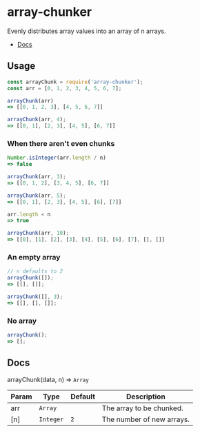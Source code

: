 # array-chunker
Evenly distributes array values into an array of n arrays.

- [Docs](#docs)

## Usage

```javascript
const arrayChunk = require('array-chunker');
const arr = [0, 1, 2, 3, 4, 5, 6, 7];

arrayChunk(arr)
=> [[0, 1, 2, 3], [4, 5, 6, 7]]

arrayChunk(arr, 4);
=> [[0, 1], [2, 3], [4, 5], [6, 7]]
```

### When there aren't even chunks
```javascript
Number.isInteger(arr.length / n)
=> false
```

```javascript
arrayChunk(arr, 3);
=> [[0, 1, 2], [3, 4, 5], [6, 7]]

arrayChunk(arr, 5);
=> [[0, 1], [2, 3], [4, 5], [6], [7]]
```


```javascript
arr.length < n
=> true

arrayChunk(arr, 10);
=> [[0], [1], [2], [3], [4], [5], [6], [7], [], []]
```

### An empty array
```javascript
// n defaults to 2
arrayChunk([]);
=> [[], []];

arrayChunk([], 3);
=> [[], [], []];
```

### No array
```javascript
arrayChunk();
=> [];
```

<a name="docs"></a>
## Docs

arrayChunk(data, n) ⇒ <code>Array</code>

| Param | Type | Default | Description |
| --- | --- | --- | --- |
| arr | <code>Array</code> |  | The array to be chunked. |
| [n] | <code>Integer</code> | <code>2</code> | The number of new arrays. |
